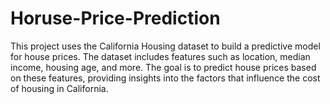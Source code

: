 # Horuse-Price-Prediction
This project uses the California Housing dataset to build a predictive model for house prices. The dataset includes features such as location, median income, housing age, and more. The goal is to predict house prices based on these features, providing insights into the factors that influence the cost of housing in California.

